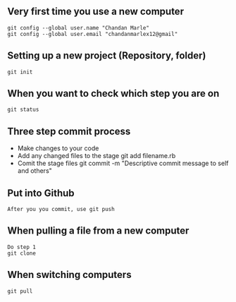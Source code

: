 Very first time you use a new computer
--------------------------------------
    
    git config --global user.name "Chandan Marle"
    git config --global user.email "chandanmarlex12@gmail"

Setting up a new project (Repository, folder)
---------------------------------------------

    git init

When you want to check which step you are on
--------------------------------------------

    git status

Three step commit process
-------------------------
* Make changes to your code
* Add any changed files to the stage
    git add filename.rb
* Comit the stage files 
    git commit -m "Descriptive commit message to self and others"

Put into Github
---------------
    After you you commit, use git push

When pulling a file from a new computer
---------------------------------------
    Do step 1
    git clone

When switching computers
------------------------
    git pull